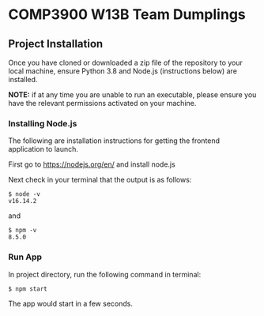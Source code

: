 # COMP3900 W13B Team Dumplings

## Project Installation

Once you have cloned or downloaded a zip file of the repository to your local machine, ensure Python 3.8 and Node.js (instructions below) are installed.

**NOTE:** if at any time you are unable to run an executable, please ensure you have the relevant permissions activated on your machine.

### Installing Node.js

The following are installation instructions for getting the frontend application to launch.

First go to https://nodejs.org/en/ and install node.js

Next check in your terminal that the output is as follows:

```
$ node -v
v16.14.2
```

and

```
$ npm -v
8.5.0
```

### Run App

In project directory, run the following command in terminal:
```
$ npm start
```

The app would start in a few seconds.